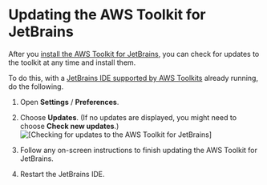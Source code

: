 # Updating the AWS Toolkit for JetBrains<a name="update-toolkit"></a>

After you [install the AWS Toolkit for JetBrains](key-tasks.md#key-tasks-install), you can check for updates to the toolkit at any time and install them\. 

To do this, with a [JetBrains IDE supported by AWS Toolkits](welcome.md#supported-ides) already running, do the following\.

1. Open **Settings** / **Preferences**\.

1. Choose **Updates**\. \(If no updates are displayed, you might need to choose **Check new updates**\.\)  
![\[Checking for updates to the AWS Toolkit for JetBrains\]](http://docs.aws.amazon.com/toolkit-for-jetbrains/latest/userguide/)

1. Follow any on\-screen instructions to finish updating the AWS Toolkit for JetBrains\.

1. Restart the JetBrains IDE\.